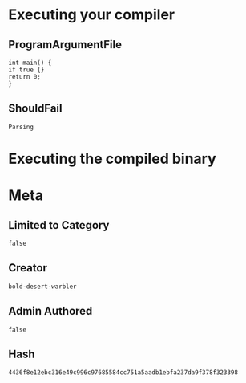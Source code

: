 # Executing your compiler

## ProgramArgumentFile

```
int main() {
if true {}
return 0;
}
```

## ShouldFail

```
Parsing
```

# Executing the compiled binary

# Meta

## Limited to Category

```
false
```

## Creator

```
bold-desert-warbler
```

## Admin Authored

```
false
```

## Hash

```
4436f8e12ebc316e49c996c97685584cc751a5aadb1ebfa237da9f378f323398
```
